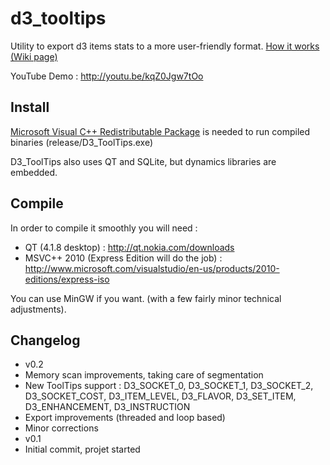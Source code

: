 d3_tooltips
===========

Utility to export d3 items stats to a more user-friendly format.
<a href="https://github.com/d3dev/d3_tooltips/wiki/How-it-works">How it works (Wiki page)</a>

YouTube Demo : http://youtu.be/kqZ0Jgw7tOo

Install
-------

<a href="http://www.microsoft.com/en-us/download/details.aspx?id=5555">Microsoft Visual C++ Redistributable Package</a> is needed to run compiled binaries (release/D3_ToolTips.exe)

D3_ToolTips also uses QT and SQLite, but dynamics libraries are embedded.

Compile
----------

In order to compile it smoothly you will need :
 - QT (4.1.8 desktop) : http://qt.nokia.com/downloads
 - MSVC++ 2010 (Express Edition will do the job) : http://www.microsoft.com/visualstudio/en-us/products/2010-editions/express-iso

You can use MinGW if you want. (with a few fairly minor technical adjustments).

Changelog
---------
 - v0.2
  - Memory scan improvements, taking care of segmentation
  - New ToolTips support : D3_SOCKET_0, D3_SOCKET_1, D3_SOCKET_2, D3_SOCKET_COST, D3_ITEM_LEVEL, D3_FLAVOR, D3_SET_ITEM, D3_ENHANCEMENT, D3_INSTRUCTION
  - Export improvements (threaded and loop based)
  - Minor corrections
 - v0.1
  - Initial commit, projet started